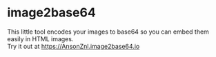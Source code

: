# image2base64

This little tool encodes your images to base64 so you can embed them easily in HTML images.  
Try it out at https://AnsonZnl.image2base64.io
